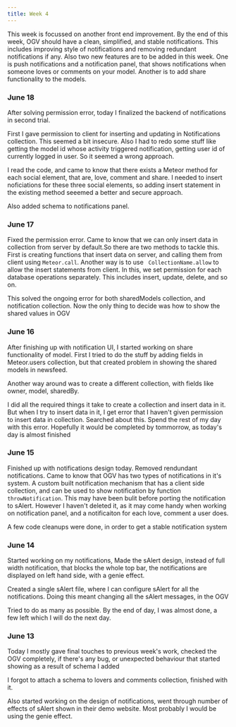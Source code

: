 ```yaml
---
title: Week 4
---
```


<p class="lead">
This week is focussed on another front end improvement. By the end of this week, OGV should have a clean, simplified, and stable notifications. This includes improving style of notifications and removing redundant notifications if any. Also two new features are to be added in this week. One is push notifications and a notification panel, that shows notifications when someone loves or comments on your model. Another is to add share functionality to the models. 
</p>
  
<div class="accordion">
<h3>June 18</h3>
<div>
<p>After solving permission error, today I finalized the backend of notifications in second trial.</p>
<p>First I gave permission to client for inserting and updating in Notifications collection. This seemed a bit insecure. Also I had to redo some stuff like getting the model id whose activity triggered notification, getting user id of currently logged in user. So it seemed a wrong approach.</p>
<p>I read the code, and came to know that there exists a Meteor method for each social element, that are, love, comment and share. I needed to insert noficiations for these three social elements, so adding insert statement in the existing method seeemed a better and secure approach.</p>
<p>Also added schema to notifications panel. </p>
</div>

<h3>June 17</h3>
<div>
<p>Fixed the permission error. Came to know that we can only insert data in collection from server by default.So there are two methods to tackle this. First is creating functions that insert data on server, and calling them from client using <code>Meteor.call</code>. Another way is to use <code> CollectionName.allow</code> to allow the insert statements from client. In this, we set permission for each database operations separately. This includes insert, update, delete, and so on.</p>
<p>This solved the ongoing error for both sharedModels collection, and notification collection. Now the only thing to decide was how to show the shared values in OGV</p>
</div>

<h3>June 16</h3>
<div>
<p>After finishing up with notification UI, I started working on share functionality of model. First I tried to do the stuff by adding fields in Meteor.users collection, but that created problem in showing the shared models in newsfeed.</p>
<p>Another way around was to create a different collection, with fields like owner, model, sharedBy.</p>
<p>I did all the required things it take to create a collection and insert data in it. But when I try to insert data in it, I get error that I haven't given permission to insert data in collection. Searched about this. Spend the rest of my day with this error. Hopefully it would be completed by tommorrow, as today's day is almost finished</p>
</div>

<h3>June 15</h3>
<div>
<p>Finished up with notifications design today. Removed rendundant notifications. Came to know that OGV has two types of notifications in it's system. A custom built notification mechanism that has a client side collection, and can be used to show notification by function <code>throwNotification</code>. This may have been bulit before porting the notification to sAlert. However I haven't deleted it, as it may come handy when working on notification panel, and a notificaiton for each love, comment a user does. </p>
<p>A few code cleanups were done, in order to get a stable notification system</p>
</div>

<h3>June 14</h3>
<div>
<p>Started working on my notifications, Made the sAlert design, instead of full width notification, that blocks the whole top bar, the notifications are displayed on left hand side, with a genie effect.</p>
<p>Created a single sAlert file, where I can configure sAlert for all the notifications. Doing this meant changing all the sAlert messages, in the OGV</p> 
<p>Tried to do as many as possible. By the end of day, I was almost done, a few left which I will do the next day.</p>
</div>

<h3>June 13</h3>
<div>
<p>Today I mostly gave final touches to previous week's work, checked the OGV completely, if there's any bug, or unexpected behaviour that started showing as a result of schema I added</p>
<p>I forgot to attach a schema to lovers and comments collection, finished with it.</p>
<p>Also started working on the design of notifications, went through number of effects of sAlert shown in their demo website. Most probably I would be using the genie effect.</p>
</div>

</div>
